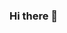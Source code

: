### Hi there 👋

<!--
**iijima-yuri/iijima-yuri** is a ✨ _special_ ✨ repository because its `README.md` (this file) appears on your GitHub profile.

![iijima-yuri's GitHub stats](https://github-readme-stats.vercel.app/api?username=iijima-yuri&show_icons=true&theme=vue-dark)


Here are some ideas to get you started:

- 🌱 I’m currently learning Ruby
